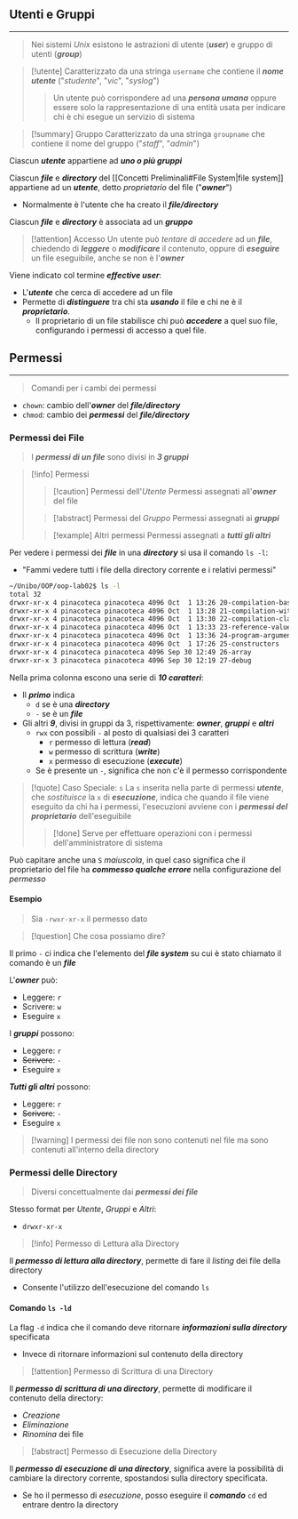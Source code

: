 ## Utenti e Gruppi
---
>Nei sistemi *Unix* esistono le astrazioni di utente (***user***) e gruppo di utenti (***group***)

>[!utente]
>Caratterizzato da una stringa `username` che contiene il ***nome utente*** ("*studente*", "*vic*", "*syslog*")
>>Un utente può corrispondere ad una ***persona umana*** oppure essere solo la rappresentazione di una entità usata per indicare chi è chi esegue un servizio di sistema

>[!summary] Gruppo
>Caratterizzato da una stringa `groupname` che contiene il nome del gruppo
>("*staff*", "*admin*")

Ciascun ***utente*** appartiene ad ***uno o più gruppi***

Ciascun ***file*** e ***directory*** del [[Concetti Preliminali#File System|file system]] appartiene ad un ***utente***, detto *proprietario* del file ("***owner***")
- Normalmente è l'utente che ha creato il ***file/directory***

Ciascun ***file*** e ***directory*** è associata ad un ***gruppo***

>[!attention] Accesso
>Un utente può *tentare di accedere* ad un ***file***, chiedendo di ***leggere*** o ***modificare*** il contenuto, oppure di ***eseguire*** un file eseguibile, anche se non è l'***owner***

Viene indicato col termine ***effective user***:
- L'***utente*** che cerca di accedere ad un file
- Permette di ***distinguere*** tra chi sta ***usando*** il file e chi ne è il ***proprietario***.
	- Il proprietario di un file stabilisce chi può ***accedere*** a quel suo file, configurando i permessi di accesso a quel file.

## Permessi
---
>Comandi per i cambi dei permessi

- `chown`: cambio dell'***owner*** del ***file/directory***
- `chmod`: cambio dei ***permessi*** del ***file/directory***
### Permessi dei File
> I ***permessi di un file*** sono divisi in ***3 gruppi***

>[!info] Permessi
>>[!caution] Permessi dell'*Utente*
>>Permessi assegnati all'***owner*** del file 
>
>>[!abstract] Permessi del *Gruppo*
>> Permessi assegnati ai ***gruppi***
>
>
>>[!example] Altri permessi
>>Permessi assegnati a ***tutti gli altri***

Per vedere i permessi dei ***file*** in una ***directory*** si usa il comando `ls -l`: 
- "Fammi vedere tutti i file della directory corrente e i relativi permessi"

```bash
~/Unibo/OOP/oop-lab02$ ls -l
total 32
drwxr-xr-x 4 pinacoteca pinacoteca 4096 Oct  1 13:26 20-compilation-basics
drwxr-xr-x 4 pinacoteca pinacoteca 4096 Oct  1 13:28 21-compilation-with-packages
drwxr-xr-x 4 pinacoteca pinacoteca 4096 Oct  1 13:30 22-compilation-classpath
drwxr-xr-x 4 pinacoteca pinacoteca 4096 Oct  1 13:33 23-reference-value
drwxr-xr-x 4 pinacoteca pinacoteca 4096 Oct  1 13:36 24-program-arguments
drwxr-xr-x 4 pinacoteca pinacoteca 4096 Oct  1 17:26 25-constructors
drwxr-xr-x 4 pinacoteca pinacoteca 4096 Sep 30 12:49 26-array
drwxr-xr-x 3 pinacoteca pinacoteca 4096 Sep 30 12:19 27-debug
```

Nella prima colonna escono una serie di ***10 caratteri***:
- Il ***primo*** indica
	- `d` se è una ***directory***
	- `-` se è un ***file***
- Gli altri ***9***, divisi in gruppi da 3, rispettivamente: ***owner***, ***gruppi*** e ***altri***
	- `rwx` con possibili `-` al posto di qualsiasi dei 3 caratteri
		- `r` permesso di lettura (***read***)
		- `w` permesso di scrittura (***write***)
		- `x` permesso di esecuzione (***execute***)
	- Se è presente un `-`, significa che non c'è il permesso corrispondente

>[!quote] Caso Speciale: `s`
>La `s` inserita nella parte di permessi ***utente***, che *sostituisce* la `x` di ***esecuzione***, indica che quando il file viene eseguito da chi ha i permessi, l'esecuzioni avviene con i ***permessi del proprietario*** dell'eseguibile
>>[!done] Serve per effettuare operazioni con i permessi dell'amministratore di sistema

Può capitare anche una `S` *maiuscola*, in quel caso significa che il proprietario del file ha ***commesso qualche errore*** nella configurazione del *permesso*

#### Esempio
>Sia `-rwxr-xr-x` il permesso dato

>[!question] Che cosa possiamo dire?

Il primo `-` ci indica che l'elemento del ***file system*** su cui è stato chiamato il comando è un ***file***

L'***owner*** può:
- Leggere: `r`
- Scrivere: `w`
- Eseguire `x`

I ***gruppi*** possono:
- Leggere: `r`
- ~~Scrivere~~: `-`
- Eseguire `x`

***Tutti gli altri*** possono:
- Leggere: `r`
- ~~Scrivere~~: `-`
- Eseguire `x`

>[!warning] I permessi dei file non sono contenuti nel file ma sono contenuti all'interno della directory

### Permessi delle Directory
>Diversi concettualmente dai ***permessi dei file***

Stesso format per *Utente*, *Gruppi* e *Altri*:
- `drwxr-xr-x`

>[!info] Permesso di Lettura alla Directory

Il ***permesso di lettura alla directory***, permette di fare il *listing* dei file della directory
- Consente l'utilizzo dell'esecuzione del comando `ls`

#### Comando `ls -ld`
La flag `-d` indica che il comando deve ritornare ***informazioni sulla directory*** specificata
- Invece di ritornare informazioni sul contenuto della directory


>[!attention] Permesso di Scrittura di una Directory

Il ***permesso di scrittura di una directory***, permette di modificare il contenuto della directory:
- *Creazione*
- *Eliminazione*
- *Rinomina* dei file

>[!abstract] Permesso di Esecuzione della Directory

Il ***permesso di esecuzione di una directory***, significa avere la possibilità di cambiare la directory corrente, spostandosi sulla directory specificata.
- Se ho il permesso di *esecuzione*, posso eseguire il ***comando*** `cd` ed entrare dentro la directory